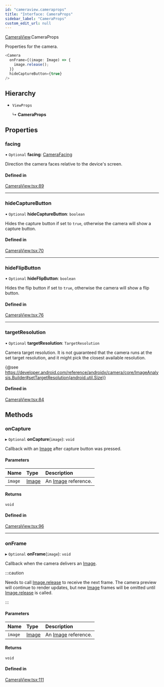 ```yaml
---
id: "cameraview.cameraprops"
title: "Interface: CameraProps"
sidebar_label: "CameraProps"
custom_edit_url: null
---
```


[CameraView](../modules/cameraview.md).CameraProps

Properties for the camera.

```typescript
<Camera
  onFrame={(image: Image) => {
    image.release();
  }}
  hideCaptureButton={true}
/>
```

## Hierarchy

- `ViewProps`

  ↳ **CameraProps**

## Properties

### facing

• `Optional` **facing**: [CameraFacing](../enums/cameraview.camerafacing.md)

Direction the camera faces relative to the device's screen.

#### Defined in

[CameraView.tsx:89](https://github.com/facebookresearch/playtorch/blob/df480fd/react-native-pytorch-core/src/CameraView.tsx#L89)

___

### hideCaptureButton

• `Optional` **hideCaptureButton**: `boolean`

Hides the capture button if set to `true`, otherwise the camera will show
a capture button.

#### Defined in

[CameraView.tsx:70](https://github.com/facebookresearch/playtorch/blob/df480fd/react-native-pytorch-core/src/CameraView.tsx#L70)

___

### hideFlipButton

• `Optional` **hideFlipButton**: `boolean`

Hides the flip button if set to `true`, otherwise the camera will show
a flip button.

#### Defined in

[CameraView.tsx:76](https://github.com/facebookresearch/playtorch/blob/df480fd/react-native-pytorch-core/src/CameraView.tsx#L76)

___

### targetResolution

• `Optional` **targetResolution**: `TargetResolution`

Camera target resolution. It is not guaranteed that the camera runs at the
set target resolution, and it might pick the closest available resolution.

{@see https://developer.android.com/reference/androidx/camera/core/ImageAnalysis.Builder#setTargetResolution(android.util.Size)}

#### Defined in

[CameraView.tsx:84](https://github.com/facebookresearch/playtorch/blob/df480fd/react-native-pytorch-core/src/CameraView.tsx#L84)

## Methods

### onCapture

▸ `Optional` **onCapture**(`image`): `void`

Callback with an [Image](imagemodule.image.md) after capture button was pressed.

#### Parameters

| Name | Type | Description |
| :------ | :------ | :------ |
| `image` | [Image](imagemodule.image.md) | An [Image](imagemodule.image.md) reference. |

#### Returns

`void`

#### Defined in

[CameraView.tsx:96](https://github.com/facebookresearch/playtorch/blob/df480fd/react-native-pytorch-core/src/CameraView.tsx#L96)

___

### onFrame

▸ `Optional` **onFrame**(`image`): `void`

Callback when the camera delivers an [Image](imagemodule.image.md).

:::caution

Needs to call [Image.release](imagemodule.image.md#release) to receive the next frame. The camera
preview will continue to render updates, but new [Image](imagemodule.image.md) frames will be
omitted until [Image.release](imagemodule.image.md#release) is called.

:::

#### Parameters

| Name | Type | Description |
| :------ | :------ | :------ |
| `image` | [Image](imagemodule.image.md) | An [Image](imagemodule.image.md) reference. |

#### Returns

`void`

#### Defined in

[CameraView.tsx:111](https://github.com/facebookresearch/playtorch/blob/df480fd/react-native-pytorch-core/src/CameraView.tsx#L111)
